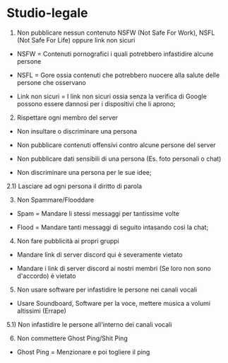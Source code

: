 # Studio-legale
1) Non pubblicare nessun contenuto NSFW (Not Safe For Work), NSFL (Not Safe For Life) oppure link non sicuri
- NSFW = Contenuti pornografici i quali potrebbero infastidire alcune persone

- NSFL = Gore ossia contenuti che potrebbero nuocere alla salute delle persone che osservano

- Link non sicuri = I link non sicuri ossia senza la verifica di Google possono essere dannosi per i dispositivi che li aprono;


2) Rispettare ogni membro del server
- Non insultare o discriminare una persona

- Non pubblicare contenuti offensivi contro alcune persone del server

- Non pubblicare dati sensibili di una persona (Es. foto personali o chat)

- Non discriminare una persona per le sue idee;

2.1) Lasciare ad ogni persona il diritto di parola


3) Non Spammare/Flooddare
- Spam = Mandare li stessi messaggi per tantissime volte

- Flood = Mandare tanti messaggi di seguito intasando così la chat;


4) Non fare pubblicità ai propri gruppi
- Mandare link di server discord qui è severamente vietato

- Mandare i link di server discord ai nostri membri (Se loro non sono d'accordo) è vietato


5) Non usare software per infastidire le persone nei canali vocali
- Usare Soundboard, Software per la voce, mettere musica a volumi altissimi (Errape)

5.1) Non infastidire le persone all'interno dei canali vocali


6) Non commettere Ghost Ping/Shit Ping
- Ghost Ping = Menzionare e poi togliere il ping
